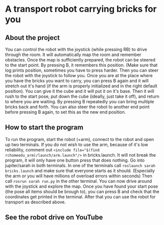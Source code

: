 # A transport robot carrying bricks for you

## About the project

You can control the robot with the joystick (while pressing RB) to drive through the room. 
It will automatically map the room and remember obstacles. Once the map is sufficiently 
prepared, the robot can be steered to the start point. By pressing B, it remembers this 
position. (Make sure that log prints position, sometimes you have to press harder.
Then you can steer the robot with the joystick to follow you. Once you are at the place where
you have the bricks you want to carry, you can press B again and it will stretch out it's hand
(if the arm is properly initialized and in the right default position). You can give it the 
cube and it will put it on it's base. Then it will rush to the start pose, put down the 
cube (ideally, just take it off), and return to where you are waiting. By pressing B repeatedly 
you can bring multiple bricks back and forth. You can also steer the robot to another end point
before pressing B again, to set this as the new end position.

## How to start the program
To run the program, start the robot (+arm), connect to the robot and open up two terminals.
If you do not wish to use the arm, because of it's low reliability, comment out 
```<include file="$(find rchomeedu_arm)/launch/arm.launch"/>```
in bricks.launch. It will not break the program, it will only have one button press that 
does nothing. Go into jupiter/sarah in both terminals.
In one of the terminals call 
```roslaunch sarah bricks.launch```
and make sure that everyone starts as it should. (Especially the arm or you will have
millions of overload errors within seconds)
Then call 
```rosrun sarah run.py```
in the other terminal. You can now drive around with the joystick and explore the map.
Once you have found your start pose (the pose all items should be brough to), you can press B
and check that the coordinates get printed in the terminal.
After that you can use the robot for transport as described above.

## See the robot drive on YouTube



